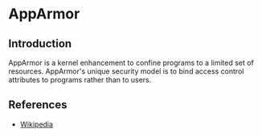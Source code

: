 # AppArmor

## Introduction

AppArmor is a kernel enhancement to confine programs to a limited set of resources. AppArmor's unique security model is to bind access control attributes to programs rather than to users.

## References
* [Wikipedia](https://en.wikipedia.org/wiki/AppArmor)